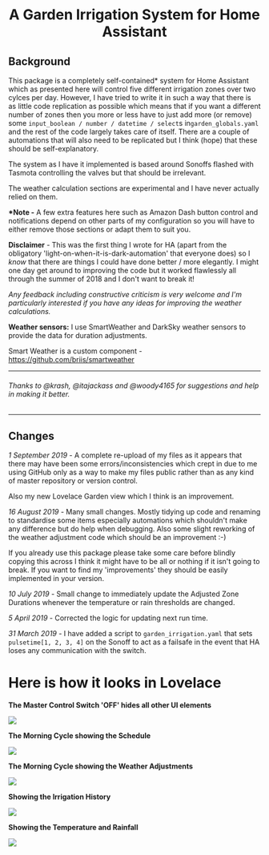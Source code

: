 <h1 align="center">A Garden Irrigation System for Home Assistant</h1>


<h2>Background</h2>

This package is a completely self-contained* system for Home Assistant which as presented here will control five different irrigation zones over two cylces per day. However, I have tried to write it in such a way that there is as little code replication as possible which means that if you want a different number of zones then you more or less have to just add more (or remove) some  ```input_boolean / number / datetime / select```s in```garden_globals.yaml``` and the rest of the code largely takes care of itself. There are a couple of automations that will also need to be replicated but I think (hope) that these should be self-explanatory.

The system as I have it implemented is based around Sonoffs flashed with Tasmota controlling the valves but that should be irrelevant.

The weather calculation sections are experimental and I have never actually relied on them. 

__*Note -__ A few extra features here such as Amazon Dash button control and notifications depend on other parts of my configuration so you will have to either remove those sections or adapt them to suit you.

__Disclaimer__ - This was the first thing I wrote for HA (apart from the obligatory 'light-on-when-it-is-dark-automation' that everyone does) so I *know* that there are things I could have done better / more elegantly. I might one day get around to improving the code but it worked flawlessly all through the summer of 2018 and I don't want to break it!

*Any feedback including constructive criticism is very welcome and I'm particularly interested if you have any ideas for improving the weather calculations.*

__Weather sensors:__ I use SmartWeather and DarkSky weather sensors to provide the data for duration adjustments.

Smart Weather is a custom component - https://github.com/briis/smartweather

--------------

<h6>Thanks to @krash, @itajackass and @woody4165 for suggestions and help in making it better.</h6>

--------------

## Changes ##
*1 September 2019* - A complete re-upload of my files as it appears that there may have been some errors/inconsistencies which crept in due to me using GitHub only as a way to make my files public rather than as any kind of master repository or version control.

Also my new Lovelace Garden view which I think is an improvement.

*16 August 2019* - Many small changes. Mostly tidying up code and renaming to standardise some items especially automations which shouldn't make any difference but do help when debugging. Also some slight reworking of the weather adjustment code which should be an improvement :-)

If you already use this package please take some care before blindly copying this across I think it might have to be all or nothing if it isn't going to break. If you want to find my 'improvements' they should be easily implemented in your version.

*10 July 2019* - Small change to immediately update the Adjusted Zone Durations whenever the temperature or rain thresholds are changed.

*5 April 2019* - Corrected the logic for updating next run time.

*31 March 2019* - I have added a script to ```garden_irrigation.yaml``` that sets ```pulsetime[1, 2, 3, 4]``` on the Sonoff to act as a failsafe in the event that HA loses any communication with  the switch.


<h1>Here is how it looks in Lovelace</h1> 

__The Master Control Switch 'OFF' hides all other UI elements__

<img src="https://github.com/kloggy/HA-Irrigation-Version1/blob/master/screenshots/MasterControlSwitch.png">

__The Morning Cycle showing the Schedule__

<img src="https://github.com/kloggy/HA-Irrigation-Version1/blob/master/screenshots/MorningCycleWithSchedule.png">

__The Morning Cycle showing the Weather Adjustments__

<img src="https://github.com/kloggy/HA-Irrigation-Version1/blob/master/screenshots/MorningCycleWithWeatherAdjustments.png">

__Showing the Irrigation History__

<img src="https://github.com/kloggy/HA-Irrigation-Version1/blob/master/screenshots/IrrigationHistory.png">

__Showing the Temperature and Rainfall__

<img src="https://github.com/kloggy/HA-Irrigation-Version1/blob/master/screenshots/TemperatureAndRainfall.png">

